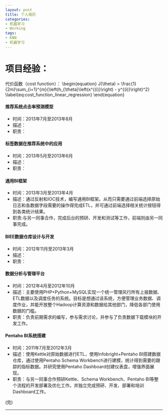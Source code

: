 ```yaml
---
layout: post
title: 个人简历
categories:
- 机器学习
- Working
tags:
- KNN
- 机器学习
---
```


# 项目经验：

代价函数（cost function）： \begin{equation} J(\theta) = \frac{1}{2m}\sum_{i=1}^{m}{\left(h_{\theta}\left(x^{(i)}\right) - y^{(i)}\right)^2} \label{eq:cost_function_linear_regression} \end{equation}

#### 推荐系统点击率预测模型

- 时间：2013年7月至2013年8月
- 描述：
- 职责：

#### 标签数据在推荐系统中的应用

- 时间：2013年5月至2013年6月
- 描述：
- 职责：

#### 通用BI框架

- 时间：2013年3月至2013年4月
- 描述：通过反射和IOC技术，编写通用BI框架。从而只需要通过前端选择原始日志和各数据字段需要的操作得完成ETL，并可通过前端选择相关统计按钮得到各类统计结果。
- 职责:与另一同事合作，完成后台的预研、开发和测试等工作，前端则由另一同事完成。

#### BIEE数据仓库设计与开发

- 时间：2012年11月至2013年3月
- 描述：
- 职责：

#### 数据分析与管理平台

- 时间：2012年4月至2012年10月
- 描述：主要使用PHP+Python+MySQL实现一个统一管理风行所有上报数据、ETL数据以及调度任务的系统。目标是想通过该系统，方便管理业务数据、调度作业，并能开放整个Hadoop计算资源和数据给其他部门，降低各部门使用数据的门槛。
- 职责：负责前期需求的编写，参与需求讨论，并参与了负责数据下载模块的开发工作。

#### Pentaho BI系统搭建
* 时间：2011年7月至2012年3月
* 描述：使用Kettle对原始数据进行ETL，使用Infobright+Pentaho BI搭建数据仓库，通过使用Pentaho Schema Workbench进行建模，统计得到需要的跟踪的指标数据。并研究使用Pentaho Dashboard创建仪表盘，增强界面展现。
* 职责：与另一同事合作预研Kettle、Schema Workbench、Pentaho BI等整个流程的开发部署及优化工作。并独立完成预研、开发、部署和培训Dashboard工作。 



(完)

----
